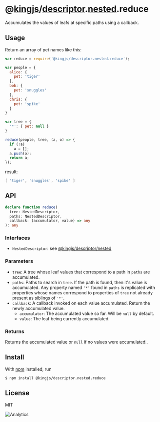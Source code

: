 # @[kingjs](https://www.npmjs.com/package/kingjs)/[descriptor](https://www.npmjs.com/package/@kingjs/descriptor).[nested](https://www.npmjs.com/package/@kingjs/descriptor.nested).reduce
Accumulates the values of leafs at specific paths using a callback.
## Usage
Return an array of pet names like this:
```js
var reduce = require('@kingjs/descriptor.nested.reduce');

var people = {
  alice: { 
    pet: 'tiger' 
  },
  bob: { 
    pet: 'snuggles' 
  },
  chris: {
    pet: 'spike'
  }
}

var tree = {
  '*': { pet: null }
}

reduce(people, tree, (a, o) => {
  if (!a)
    a = [];
  a.push(o);
  return a;
});
```
result:
```js
[ 'tiger', 'snuggles', 'spike' ]
```
## API
```ts
declare function reduce(
  tree: NestedDescriptor,
  paths: NestedDescriptor,
  callback: (accumulator, value) => any
): any
```
### Interfaces
- `NestedDescriptor`: see [@kingjs/descriptor/nested][nested-descriptor]
### Parameters
- `tree`: A tree whose leaf values that correspond to a path in `paths` are accumulated.
- `paths`: Paths to search in `tree`. If the path is found, then it's value is accumulated. Any property named `'*'` found in `paths` is replicated with properties whose names correspond to properties of `tree` not already present as siblings of `'*'`.
- `callback`: A callback invoked on each value accumulated. Return the newly accumulated value.
  - `accumulator`: The accumulated value so far. Will be `null` by default.
  - `value`: The leaf being currently accumulated.
### Returns
Returns the accumulated value or `null` if no values were accumulated..
## Install
With [npm](https://npmjs.org/) installed, run
```
$ npm install @kingjs/descriptor.nested.reduce
```
## License
MIT

![Analytics](https://analytics.kingjs.net/descriptor/nested/reduce)

  [nested-descriptor]: https://www.npmjs.com/package/@kingjs/descriptor/nested